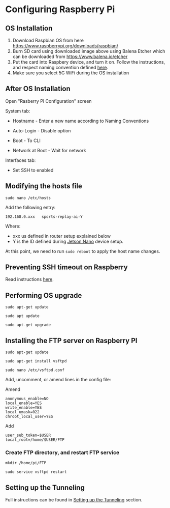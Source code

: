 # Configuring Raspberry Pi

## OS Installation
1. Download Raspbian OS from here https://www.raspberrypi.org/downloads/raspbian/
2. Burn SD card using downloaded image above using Balena Etcher which can be downloaded from https://www.balena.io/etcher
3. Put the card into Raspbery device, and turn it on. Follow the instructions, and respect naming convention defined [here](COMMON.md).
4. Make sure you select 5G WiFi during the OS installation

## After OS Installation
Open "Rasberry PI Configuration" screen

System tab:
	
- Hostname - Enter a new name according to Naming Conventions

- Auto-Login - Disable option

- Boot - To CLI

- Network at Boot - Wait for network

Interfaces tab:
	
- Set SSH to enabled

## Modifying the hosts file
`sudo nano /etc/hosts`
    
Add the following entry:

    192.168.0.xxx	sports-replay-ai-Y 
     
Where:
 - xxx us defined in router setup explained below
 - Y is the ID defined during [Jetson Nano](JETSON.md) device setup.

At this point, we need to run `sudo reboot` to apply the host name changes.

## Preventing SSH timeout on Raspberry
Read instructions [here](COMMON.md).

## Performing OS upgrade

`sudo apt-get update`

`sudo apt update`

`sudo apt-get upgrade`
    
## Installing the FTP server on Raspberry PI

`sudo apt-get update`

`sudo apt-get install vsftpd`

`sudo nano /etc/vsftpd.conf`

Add, uncomment, or amend lines in the config file:

Amend

    anonymous_enable=NO
    local_enable=YES
    write_enable=YES
    local_umask=022
    chroot_local_user=YES

Add

    user_sub_token=$USER
    local_root=/home/$USER/FTP

### Create FTP directory, and restart FTP service

`mkdir /home/pi/FTP`

`sudo service vsftpd restart`

## Setting up the Tunneling
Full instructions can be found in [Setting up the Tunneling](../README.md) section.
